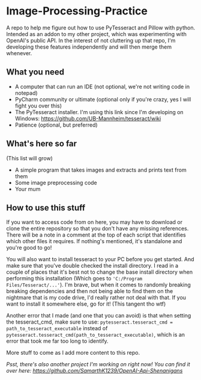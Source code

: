 # Image-Processing-Practice

A repo to help me figure out how to use PyTesseract and Pillow with python. Intended as an addon to my other project, which was experimenting with OpenAI's public API. In the interest of not cluttering up that repo, I'm developing these features independently and will then merge them whenever.

## What you need
- A computer that can run an IDE (not optional, we're not writing code in notepad)
- PyCharm community or ultimate (optional only if you're crazy, yes I will fight you over this)
- The PyTesseract installer. I'm using this link since I'm developing on Windows: <https://github.com/UB-Mannheim/tesseract/wiki>
- Patience (optional, but preferred)

## What's here so far
(This list will grow)
- A simple program that takes images and extracts and prints text from them
- Some image preprocessing code
- Your mum

## How to use this stuff
If you want to access code from on here, you may have to download or clone the entire repository so that you don't have any missing references. There will be a note in a comment at the top of each script that identifies which other files it requires. If nothing's mentioned, it's standalone and you're good to go!

You will also want to install tesseract to your PC before you get started. And make sure that you've double checked the install directory. I read in a couple of places that it's best not to change the base install directory when performing this installation (Which goes to `'C:/Program Files/Tesseract/...'`). I'm brave, but when it comes to randomly breaking breaking dependencies and then not being able to find them on the nightmare that is my code drive, I'd really rather not deal with that. If you want to install it somewhere else, go for it! (This tangent tho wtf)

Another error that I made (and one that you can avoid) is that when setting the tesseract_cmd, make sure to use:
`pytesseract.tesseract_cmd = path_to_tesseract_executable` instead of `pytesseract.tesseract_cmd(path_to_tesseract_executable)`, which is an error that took me far too long to identify.

More stuff to come as I add more content to this repo.

_Psst, there's also another project I'm working on right now! You can find it over here: <https://github.com/SamarthK1239/OpenAI-Api-Shenanigans>_
